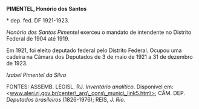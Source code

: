 **PIMENTEL, Honório dos Santos**

\* dep. fed. DF 1921-1923.

*Honório dos Santos Pimentel* exerceu o mandato de intendente no
Distrito Federal de 1904 até 1919.

Em 1921, foi eleito deputado federal pelo Distrito Federal. Ocupou uma
cadeira na Câmara dos Deputados de 3 de maio de 1921 a 31 de dezembro de
1923.

*Izabel Pimentel da Silva*

FONTES: ASSEMB. LEGISL. RJ. *Inventário analítico*. Disponível em:
\<www.alerj.rj.gov.br/center\_arq\_cons\_munic\_link5.htm\>; CÂM. DEP.
*Deputados brasileiros* (1826-1976); REIS, J. *Rio*.

